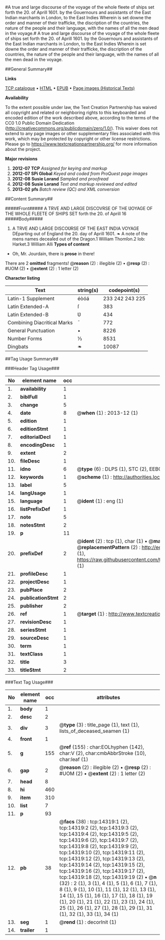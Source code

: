 #A true and large discourse of the voyage of the whole fleete of ships set forth the 20. of Aprill 1601. by the Gouernours and assistants of the East Indian marchants in London, to the East Indies Wherein is set downe the order and manner of their trafficke, the discription of the countries, the nature of the people and their language, with the names of all the men dead in the voyage.#
A true and large discourse of the voyage of the whole fleete of ships set forth the 20. of Aprill 1601. by the Gouernours and assistants of the East Indian marchants in London, to the East Indies Wherein is set downe the order and manner of their trafficke, the discription of the countries, the nature of the people and their language, with the names of all the men dead in the voyage.

##General Summary##

**Links**

[TCP catalogue](http://www.ota.ox.ac.uk/tcp/)  • 
[HTML](http://tei.it.ox.ac.uk/tcp/Texts-HTML/free/A21/A21094.html)  • 
[EPUB](http://tei.it.ox.ac.uk/tcp/Texts-EPUB/free/A21/A21094.epub) • 
[Page images (Historical Texts)](https://historicaltexts.jisc.ac.uk/eebo-99849182e)

**Availability**

To the extent possible under law, the Text Creation Partnership has waived all copyright and related or neighboring rights to this keyboarded and encoded edition of the work described above, according to the terms of the CC0 1.0 Public Domain Dedication (http://creativecommons.org/publicdomain/zero/1.0/). This waiver does not extend to any page images or other supplementary files associated with this work, which may be protected by copyright or other license restrictions. Please go to https://www.textcreationpartnership.org/ for more information about the project.

**Major revisions**

1. __2012-07__ __TCP__ *Assigned for keying and markup*
1. __2012-07__ __SPi Global__ *Keyed and coded from ProQuest page images*
1. __2012-08__ __Susie Lorand__ *Sampled and proofread*
1. __2012-08__ __Susie Lorand__ *Text and markup reviewed and edited*
1. __2013-02__ __pfs__ *Batch review (QC) and XML conversion*

##Content Summary##

#####Front#####
A TRVE AND LARGE DISCOVRSE OF THE ƲOYAGE OF THE WHOLE FLEETE OF SHIPS SET forth the 20. of Aprill 16
#####Body#####

1. A TRVE AND LARGE DISCOƲRSE OF THE EAST INDIA VOYAGE DEparting out of England the 20. day of Aprill 1601.
❧ A note of the mens names deceaſed out of the Dragon.1 William Thomſon.2 Iob: Harket.3 William Alli
**Types of content**

  * Oh, Mr. Jourdain, there is **prose** in there!

There are 2 **omitted** fragments! 
 @__reason__ (2) : illegible (2)  •  @__resp__ (2) : #UOM (2)  •  @__extent__ (2) : 1 letter (2)

**Character listing**


|Text|string(s)|codepoint(s)|
|---|---|---|
|Latin-1 Supplement|éòóá|233 242 243 225|
|Latin Extended-A|ſ|383|
|Latin Extended-B|Ʋ|434|
|Combining             Diacritical Marks|̄|772|
|General Punctuation|•|8226|
|Number Forms|⅓|8531|
|Dingbats|❧|10087|

##Tag Usage Summary##

###Header Tag Usage###

|No|element name|occ|attributes|
|---|---|---|---|
|1.|__availability__|1||
|2.|__biblFull__|1||
|3.|__change__|5||
|4.|__date__|8| @__when__ (1) : 2013-12 (1)|
|5.|__edition__|1||
|6.|__editionStmt__|1||
|7.|__editorialDecl__|1||
|8.|__encodingDesc__|1||
|9.|__extent__|2||
|10.|__fileDesc__|1||
|11.|__idno__|6| @__type__ (6) : DLPS (1), STC (2), EEBO-CITATION (1), PROQUEST (1), VID (1)|
|12.|__keywords__|1| @__scheme__ (1) : http://authorities.loc.gov/ (1)|
|13.|__label__|5||
|14.|__langUsage__|1||
|15.|__language__|1| @__ident__ (1) : eng (1)|
|16.|__listPrefixDef__|1||
|17.|__note__|5||
|18.|__notesStmt__|2||
|19.|__p__|11||
|20.|__prefixDef__|2| @__ident__ (2) : tcp (1), char (1)  •  @__matchPattern__ (2) : ([0-9\-]+):([0-9IVX]+) (1), (.+) (1)  •  @__replacementPattern__ (2) : http://eebo.chadwyck.com/downloadtiff?vid=$1&page=$2 (1), https://raw.githubusercontent.com/textcreationpartnership/Texts/master/tcpchars.xml#$1 (1)|
|21.|__profileDesc__|1||
|22.|__projectDesc__|1||
|23.|__pubPlace__|2||
|24.|__publicationStmt__|2||
|25.|__publisher__|2||
|26.|__ref__|1| @__target__ (1) : http://www.textcreationpartnership.org/docs/. (1)|
|27.|__revisionDesc__|1||
|28.|__seriesStmt__|1||
|29.|__sourceDesc__|1||
|30.|__term__|1||
|31.|__textClass__|1||
|32.|__title__|3||
|33.|__titleStmt__|2||


###Text Tag Usage###

|No|element name|occ|attributes|
|---|---|---|---|
|1.|__body__|1||
|2.|__desc__|2||
|3.|__div__|3| @__type__ (3) : title_page (1), text (1), lists_of_deceased_seamen (1)|
|4.|__front__|1||
|5.|__g__|155| @__ref__ (155) : char:EOLhyphen (142), char:V (2), char:cmbAbbrStroke (10), char:leaf (1)|
|6.|__gap__|2| @__reason__ (2) : illegible (2)  •  @__resp__ (2) : #UOM (2)  •  @__extent__ (2) : 1 letter (2)|
|7.|__head__|8||
|8.|__hi__|460||
|9.|__item__|310||
|10.|__list__|7||
|11.|__p__|93||
|12.|__pb__|38| @__facs__ (38) : tcp:14319:1 (2), tcp:14319:2 (2), tcp:14319:3 (2), tcp:14319:4 (2), tcp:14319:5 (2), tcp:14319:6 (2), tcp:14319:7 (2), tcp:14319:8 (2), tcp:14319:9 (2), tcp:14319:10 (2), tcp:14319:11 (2), tcp:14319:12 (2), tcp:14319:13 (2), tcp:14319:14 (2), tcp:14319:15 (2), tcp:14319:16 (2), tcp:14319:17 (2), tcp:14319:18 (2), tcp:14319:19 (2)  •  @__n__ (32) : 2 (1), 3 (1), 4 (1), 5 (1), 6 (1), 7 (1), 8 (1), 9 (1), 10 (1), 11 (1), 12 (1), 13 (1), 14 (1), 15 (1), 16 (1), 17 (1), 18 (1), 19 (1), 20 (1), 21 (1), 22 (1), 23 (1), 24 (1), 25 (1), 26 (1), 27 (1), 28 (1), 29 (1), 31 (1), 32 (1), 33 (1), 34 (1)|
|13.|__seg__|1| @__rend__ (1) : decorInit (1)|
|14.|__trailer__|1||
